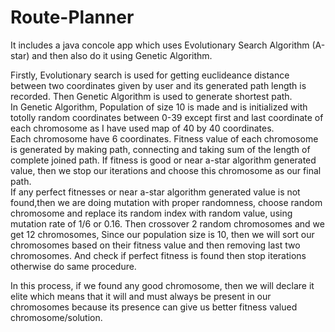 # Route-Planner
It includes a java concole app which uses Evolutionary Search Algorithm (A-star) and then also do it using Genetic Algorithm.

Firstly, Evolutionary search is used for getting euclideance distance between two coordinates given by user and its generated path length is recorded.
Then Genetic Algorithm is used to generate shortest path.  
In Genetic Algorithm, Population of size 10 is made and is initialized with totolly random coordinates between 0-39 except first and last coordinate of each chromosome as I have used map of 40 by 40 coordinates.  
Each chromosome have 6 coordinates. Fitness value of each chromosome is generated by making path, connecting and taking sum of the length of complete joined path.
If fitness is good or near a-star algorithm generated value, then we stop our iterations and choose this chromosome as our final path.  
If any perfect fitnesses or near a-star algorithm generated value is not found,then we are doing mutation with proper randomness, choose random chromosome and replace its random index with random value, using mutation rate of 1/6 or 0.16. 
 Then crossover 2 random chromosomes and we get 12 chromosomes, Since our population size is 10, then we will sort our chromosomes based on their fitness value and then removing last two chromosomes. And check if perfect fitness is found then stop iterations otherwise do same procedure.  

  
In this process, if we found any good chromosome, then we will declare it elite which means that it will and must always be present in our chromosomes because its presence can give us better fitness valued chromosome/solution. 





